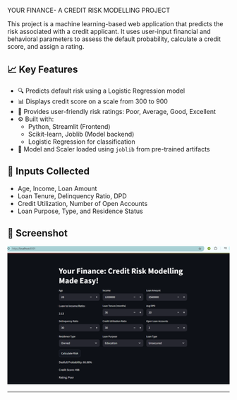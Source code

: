 YOUR FINANCE- A CREDIT RISK MODELLING PROJECT

This project is a machine learning-based web application that predicts the risk associated with a credit applicant. It uses user-input financial and behavioral parameters to assess the default probability, calculate a credit score, and assign a rating.

## 📈 Key Features

- 🔍 Predicts default risk using a Logistic Regression model
- 📊 Displays credit score on a scale from 300 to 900
- 🧠 Provides user-friendly risk ratings: Poor, Average, Good, Excellent
- ⚙️ Built with:
  - Python, Streamlit (Frontend)
  - Scikit-learn, Joblib (Model backend)
  - Logistic Regression for classification
- 💾 Model and Scaler loaded using `joblib` from pre-trained artifacts

## 🧮 Inputs Collected

- Age, Income, Loan Amount
- Loan Tenure, Delinquency Ratio, DPD
- Credit Utilization, Number of Open Accounts
- Loan Purpose, Type, and Residence Status

## 📸 Screenshot

![App Screenshot](images/image1.png)

---


